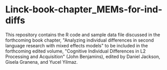 # Linck-book-chapter_MEMs-for-ind-diffs
This repository contains the R code and sample data file discussed in the forthcoming book chapter, "Analyzing individual differences in second language research with mixed effects models" to be included in the forthcoming edited volume, "Cognitive Individual Differences in L2 Processing and Acquisition" (John Benjamins), edited by Daniel Jackson, Gisela Granena, and Yucel Yilmaz.
